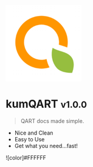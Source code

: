 ![logo](_media/kumqartsmall.png)
# kumQART <small>v1.0.0</small>

> QART docs made simple.


- Nice and Clean
- Easy to Use
- Get what you need...fast!

![color]#FFFFFF
